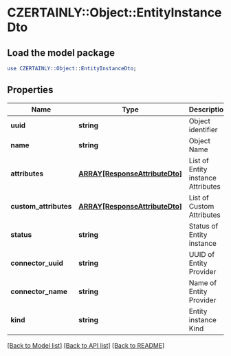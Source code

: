# CZERTAINLY::Object::EntityInstanceDto

## Load the model package
```perl
use CZERTAINLY::Object::EntityInstanceDto;
```

## Properties
Name | Type | Description | Notes
------------ | ------------- | ------------- | -------------
**uuid** | **string** | Object identifier | 
**name** | **string** | Object Name | 
**attributes** | [**ARRAY[ResponseAttributeDto]**](ResponseAttributeDto.md) | List of Entity instance Attributes | 
**custom_attributes** | [**ARRAY[ResponseAttributeDto]**](ResponseAttributeDto.md) | List of Custom Attributes | [optional] 
**status** | **string** | Status of Entity instance | 
**connector_uuid** | **string** | UUID of Entity Provider | 
**connector_name** | **string** | Name of Entity Provider | 
**kind** | **string** | Entity instance Kind | 

[[Back to Model list]](../README.md#documentation-for-models) [[Back to API list]](../README.md#documentation-for-api-endpoints) [[Back to README]](../README.md)


